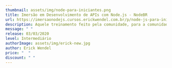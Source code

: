 ```yaml
---
thumbnail: assets/img/node-para-iniciantes.png
title: Imersão em Desenvolvimento de APIs com Node.js - NodeBR
url: https://imersaonodejs.cursos.erickwendel.com.br/p/node-js-para-iniciantes-nodebr?origin=CursoErickWendel
description: Aquele treinamento feito pela comunidade, para a comunidade!
message: " "
release: 03/03/2020
level: Intermediário
authorImage: assets/img/erick-new.jpg
author: Erick Wendel
price: "  "
discount: " "
---
```

